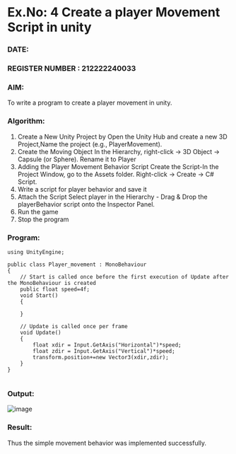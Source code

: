 # Ex.No: 4  Create a player Movement Script in unity 
### DATE:                                                                            
### REGISTER NUMBER : 212222240033
### AIM: 
To write a program to create a player movement in unity.
### Algorithm:
1. Create a New Unity Project by Open the  Unity Hub and create a new 3D Project,Name the project (e.g., PlayerMovement).
2. Create the Moving Object
   In the Hierarchy, right-click → 3D Object → Capsule (or Sphere).
   Rename it to Player 
4. Adding the Player Movement Behavior Script
   Create the Script-In the Project Window, go to the Assets folder.
   Right-click → Create → C# Script.
5. Write a script for player behavior and save it
6. Attach the Script
   Select player in the Hierarchy - Drag & Drop the playerBehavior script onto the Inspector Panel.
7. Run the game 
8. Stop the program
    
### Program:
```
using UnityEngine;

public class Player_movement : MonoBehaviour
{
    // Start is called once before the first execution of Update after the MonoBehaviour is created
    public float speed=4f;
    void Start()
    {
        
    }

    // Update is called once per frame
    void Update()
    {
        float xdir = Input.GetAxis("Horizontal")*speed;
        float zdir = Input.GetAxis("Vertical")*speed;
        transform.position+=new Vector3(xdir,zdir);
    }
}


```
### Output:
![image](https://github.com/user-attachments/assets/5a626c91-c4f3-48c6-a7bb-189ed3c38fcd)








### Result:
Thus the simple movement behavior was implemented successfully.

